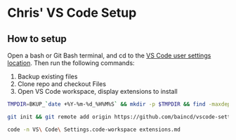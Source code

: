 # Chris' VS Code Setup

## How to setup

Open a bash or Git Bash terminal, and cd to the [VS Code user settings location](https://code.visualstudio.com/docs/getstarted/settings#_settings-file-locations).  Then run the following commands:

1. Backup existing files
2. Clone repo and checkout Files
3. Open VS Code workspace, display extensions to install

```bash
TMPDIR=BKUP_`date +%Y-%m-%d_%H%M%S` && mkdir -p $TMPDIR && find -maxdepth 1 -regextype posix-extended -regex "\./(settings.json|keybindings.json|tasks.json|.vscode|snippets)" -exec mv -v {} $TMPDIR \;

git init && git remote add origin https://github.com/baincd/vscode-settings.git && git fetch --all && git checkout -t origin/main

code -n VS\ Code\ Settings.code-workspace extensions.md

```
